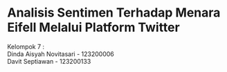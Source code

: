 # Analisis Sentimen Terhadap Menara Eifell Melalui Platform Twitter
Kelompok 7 : <br/>
Dinda Aisyah Novitasari - 123200006 <br/>
Davit Septiawan - 123200133 <br/>
